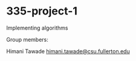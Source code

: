 # 335-project-1
Implementing algorithms

Group members:

Himani Tawade himani.tawade@csu.fullerton.edu
